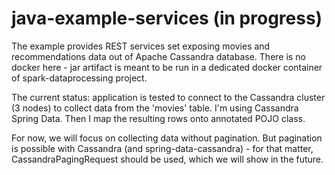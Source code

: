 # java-example-services (in progress)

The example provides REST services set exposing movies and recommendations data out of Apache Cassandra database. There is no docker here - jar artifact is meant to be run in a dedicated docker container of spark-dataprocessing project.

The current status: application is tested to connect to the Cassandra cluster (3 nodes) to collect data from the 'movies' table. I'm using Cassandra Spring Data. Then I map the resulting rows onto annotated POJO class.

For now, we will focus on collecting data without pagination. But pagination is possible with Cassandra (and spring-data-cassandra) - for that matter, CassandraPagingRequest should be used, which we will show in the future. 